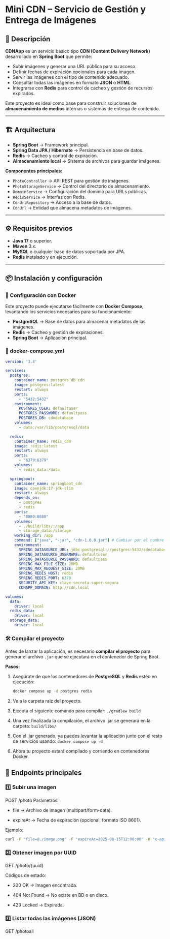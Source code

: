 # Mini CDN – Servicio de Gestión y Entrega de Imágenes


## 📖 Descripción
**CDNApp** es un servicio básico tipo **CDN (Content Delivery Network)** desarrollado en **Spring Boot** que permite:
- Subir imágenes y generar una URL pública para su acceso.
- Definir fechas de expiración opcionales para cada imagen.
- Servir las imágenes con el tipo de contenido adecuado.
- Consultar todas las imágenes en formato **JSON** o **HTML**.
- Integrarse con **Redis** para control de cacheo y gestión de recursos expirados.

Este proyecto es ideal como base para construir soluciones de **almacenamiento de medios** internas o sistemas de entrega de contenido.

---

## 🏗 Arquitectura
- **Spring Boot** → Framework principal.
- **Spring Data JPA / Hibernate** → Persistencia en base de datos.
- **Redis** → Cacheo y control de expiración.
- **Almacenamiento local** → Sistema de archivos para guardar imágenes.

**Componentes principales:**
- `PhotoController` → API REST para gestión de imágenes.
- `PhotoStorageService` → Control del directorio de almacenamiento.
- `DomainService` → Configuración del dominio para URLs públicas.
- `RedisService` → Interfaz con Redis.
- `CdnUrlRepository` → Acceso a la base de datos.
- `CdnUrl` → Entidad que almacena metadatos de imágenes.

---

## ⚙️ Requisitos previos
- **Java 17** o superior.
- **Maven** 3.x.
- **MySQL** o cualquier base de datos soportada por JPA.
- **Redis** instalado y en ejecución.

---

## 📦 Instalación y configuración
### 🐳 Configuración con Docker

Este proyecto puede ejecutarse fácilmente con **Docker Compose**, levantando los servicios necesarios para su funcionamiento:
- **PostgreSQL** → Base de datos para almacenar metadatos de las imágenes.
- **Redis** → Cacheo y gestión de expiraciones.
- **Spring Boot** → Aplicación principal.

### 📄 docker-compose.yml
```yaml
version: '3.8'

services:
  postgres:
    container_name: postgres_db_cdn
    image: postgres:latest
    restart: always
    ports:
      - "5432:5432"
    environment:
      POSTGRES_USER: defaultuser
      POSTGRES_PASSWORD: defaultpass
      POSTGRES_DB: cdndatabase
    volumes:
      - data:/var/lib/postgresql/data

  redis:
    container_name: redis_cdn
    image: redis:latest
    restart: always
    ports:
      - "6379:6379"
    volumes:
      - redis_data:/data

  springboot:
    container_name: springboot_cdn
    image: openjdk:17-jdk-slim
    restart: always
    depends_on:
      - postgres
      - redis
    ports:
      - "8080:8080"
    volumes:
      - ./build/libs/:/app
      - storage_data:/storage
    working_dir: /app
    command: ["java", "-jar", "cdn-1.0.0.jar"] # Cambiar por el nombre real del .jar generado
    environment:
      SPRING_DATASOURCE_URL: jdbc:postgresql://postgres:5432/cdndatabase
      SPRING_DATASOURCE_USERNAME: defaultuser
      SPRING_DATASOURCE_PASSWORD: defaultpass
      SPRING_MAX_FILE_SIZE: 20MB
      SPRING_MAX_REQUEST_SIZE: 20MB
      SPRING_REDIS_HOST: redis
      SPRING_REDIS_PORT: 6379
      SECURITY_API_KEY: clave-secreta-super-segura
      CDNAPP_DOMAIN: http://cdn.local

volumes:
  data:
    driver: local
  redis_data:
    driver: local
  storage_data:
    driver: local
```
### 🛠 Compilar el proyecto

Antes de lanzar la aplicación, es necesario **compilar el proyecto** para generar el archivo `.jar` que se ejecutará en el contenedor de Spring Boot.

**Pasos:**
1. Asegúrate de que los contenedores de **PostgreSQL** y **Redis** estén en ejecución:
   ```bash
   docker compose up -d postgres redis
   ```
2. Ve a la carpeta raíz del proyecto.
3. Ejecuta el siguiente comando para compilar:
    ```./gradlew build```
4. Una vez finalizada la compilación, el archivo .jar se generará en la carpeta: ```build/libs/```
5. Con el .jar generado, ya puedes levantar la aplicación junto con el resto de servicios usando:
    ```docker compose up -d```

6. Ahora tu proyecto estará compilado y corriendo en contenedores Docker.

## 🚀 Endpoints principales
### 1️⃣ Subir una imagen

POST /photo
Parámetros:

- file → Archivo de imagen (multipart/form-data).

- expireAt → Fecha de expiración (opcional, formato ISO 8601).

Ejemplo:

```bash
curl -F "file=@./image.png" -F "expireAt=2025-08-15T12:00:00" -H "x-api-key: clave-secreta-super-segura" http://localhost:8080/photo
```

### 2️⃣ Obtener imagen por UUID

GET /photo/{uuid}

Códigos de estado:

- 200 OK → Imagen encontrada.

- 404 Not Found → No existe en BD o en disco.

- 423 Locked → Expirada.

### 3️⃣ Listar todas las imágenes (JSON)
GET /photoall
